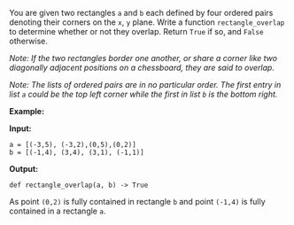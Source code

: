 ﻿
You are given two rectangles  `a`  and  `b`  each defined by four ordered pairs denoting their corners on the  `x`,  `y`  plane. Write a function  `rectangle_overlap`  to determine whether or not they overlap. Return  `True`  if so, and  `False`  otherwise.

_Note: If the two rectangles border one another, or share a corner like two diagonally adjacent positions on a chessboard, they are said to overlap._

_Note: The lists of ordered pairs are in no particular order. The first entry in list  `a`  could be the top left corner while the first in list  `b`  is the bottom right._

**Example:**

**Input:**

```
a = [(-3,5), (-3,2),(0,5),(0,2)]
b = [(-1,4), (3,4), (3,1), (-1,1)]
```

**Output:**

```
def rectangle_overlap(a, b) -> True
```

As point  `(0,2)`  is fully contained in rectangle  `b`  and point  `(-1,4)`  is fully contained in a rectangle  `a`.
